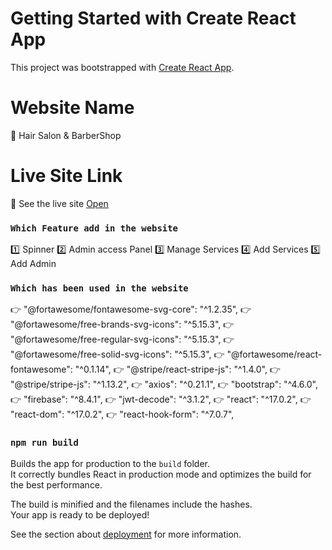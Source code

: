 # Getting Started with Create React App

This project was bootstrapped with [Create React App](https://github.com/facebook/create-react-app).
# Website Name
📶  Hair Salon & BarberShop
# Live Site Link
👀 See the live site [Open](https://hairsalon-barbershop.web.app/)

### `Which Feature add in the website`
1️⃣ Spinner
2️⃣ Admin access Panel
3️⃣ Manage Services
4️⃣ Add Services
5️⃣ Add Admin
### `Which has been used in the website`
 👉   "@fortawesome/fontawesome-svg-core": "^1.2.35",
 👉   "@fortawesome/free-brands-svg-icons": "^5.15.3",
 👉   "@fortawesome/free-regular-svg-icons": "^5.15.3",
 👉   "@fortawesome/free-solid-svg-icons": "^5.15.3",
 👉   "@fortawesome/react-fontawesome": "^0.1.14",
 👉   "@stripe/react-stripe-js": "^1.4.0",
 👉   "@stripe/stripe-js": "^1.13.2",
 👉   "axios": "^0.21.1",
 👉   "bootstrap": "^4.6.0",
 👉   "firebase": "^8.4.1",
 👉   "jwt-decode": "^3.1.2",
 👉   "react": "^17.0.2",
 👉   "react-dom": "^17.0.2",
 👉   "react-hook-form": "^7.0.7",


### `npm run build`

Builds the app for production to the `build` folder.\
It correctly bundles React in production mode and optimizes the build for the best performance.

The build is minified and the filenames include the hashes.\
Your app is ready to be deployed!

See the section about [deployment](https://facebook.github.io/create-react-app/docs/deployment) for more information.
